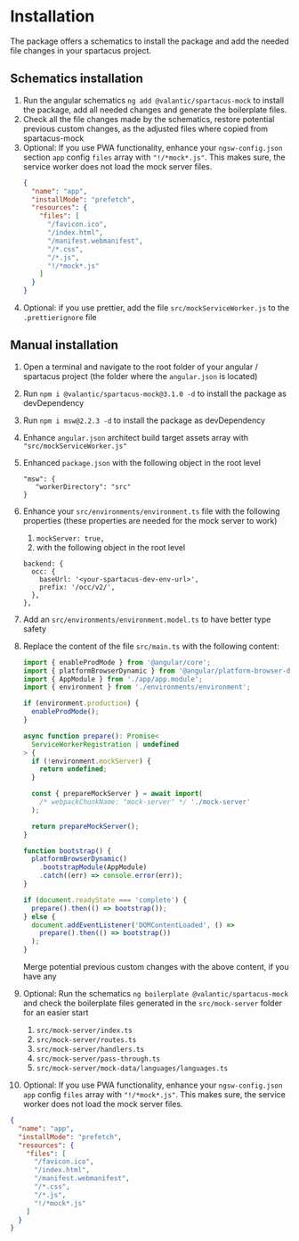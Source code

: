 # Installation

The package offers a schematics to install the package and add the needed file changes in your spartacus project.

## Schematics installation

1. Run the angular schematics `ng add @valantic/spartacus-mock` to install the package, add all needed changes and generate the boilerplate files.
2. Check all the file changes made by the schematics, restore potential previous custom changes, as the adjusted files where copied from spartacus-mock
3. Optional: If you use PWA functionality, enhance your `ngsw-config.json` section `app` config `files` array with `"!/*mock*.js"`. This makes sure, the service worker does not load the mock server files.
   ```json
   {
     "name": "app",
     "installMode": "prefetch",
     "resources": {
       "files": [
         "/favicon.ico",
         "/index.html",
         "/manifest.webmanifest",
         "/*.css",
         "/*.js",
         "!/*mock*.js"
       ]
     }
   }
   ```
4. Optional: if you use prettier, add the file `src/mockServiceWorker.js` to the `.prettierignore` file

## Manual installation

1. Open a terminal and navigate to the root folder of your angular / spartacus project (the folder where the `angular.json` is located)
2. Run `npm i @valantic/spartacus-mock@3.1.0 -d` to install the package as devDependency
3. Run `npm i msw@2.2.3 -d` to install the package as devDependency
4. Enhance `angular.json` architect build target assets array with `"src/mockServiceWorker.js"`
5. Enhanced `package.json` with the following object in the root level
   ```
   "msw": {
      "workerDirectory": "src"
   }
   ```
6. Enhance your `src/environments/environment.ts` file with the following properties (these properties are needed for the mock server to work)
   1. `mockServer: true,`
   2. with the following object in the root level
   ```
   backend: {
     occ: {
       baseUrl: '<your-spartacus-dev-env-url>',
       prefix: '/occ/v2/',
     },
   },
   ```
7. Add an `src/environments/environment.model.ts` to have better type safety
8. Replace the content of the file `src/main.ts` with the following content:

   ```ts
   import { enableProdMode } from '@angular/core';
   import { platformBrowserDynamic } from '@angular/platform-browser-dynamic';
   import { AppModule } from './app/app.module';
   import { environment } from './environments/environment';

   if (environment.production) {
     enableProdMode();
   }

   async function prepare(): Promise<
     ServiceWorkerRegistration | undefined
   > {
     if (!environment.mockServer) {
       return undefined;
     }

     const { prepareMockServer } = await import(
       /* webpackChunkName: "mock-server" */ './mock-server'
     );

     return prepareMockServer();
   }

   function bootstrap() {
     platformBrowserDynamic()
       .bootstrapModule(AppModule)
       .catch((err) => console.error(err));
   }

   if (document.readyState === 'complete') {
     prepare().then(() => bootstrap());
   } else {
     document.addEventListener('DOMContentLoaded', () =>
       prepare().then(() => bootstrap())
     );
   }
   ```

   Merge potential previous custom changes with the above content, if you have any

9. Optional: Run the schematics `ng boilerplate @valantic/spartacus-mock` and check the boilerplate files generated in the `src/mock-server` folder for an easier start

   1. `src/mock-server/index.ts`
   2. `src/mock-server/routes.ts`
   3. `src/mock-server/handlers.ts`
   4. `src/mock-server/pass-through.ts`
   5. `src/mock-server/mock-data/languages/languages.ts`

10. Optional: If you use PWA functionality, enhance your `ngsw-config.json` `app` config `files` array with `"!/*mock*.js"`. This makes sure, the service worker does not load the mock server files.

```json
{
  "name": "app",
  "installMode": "prefetch",
  "resources": {
    "files": [
      "/favicon.ico",
      "/index.html",
      "/manifest.webmanifest",
      "/*.css",
      "/*.js",
      "!/*mock*.js"
    ]
  }
}
```
